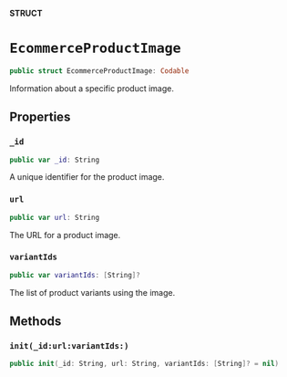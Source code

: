 **STRUCT**

# `EcommerceProductImage`

```swift
public struct EcommerceProductImage: Codable
```

Information about a specific product image.

## Properties
### `_id`

```swift
public var _id: String
```

A unique identifier for the product image.

### `url`

```swift
public var url: String
```

The URL for a product image.

### `variantIds`

```swift
public var variantIds: [String]?
```

The list of product variants using the image.

## Methods
### `init(_id:url:variantIds:)`

```swift
public init(_id: String, url: String, variantIds: [String]? = nil)
```
